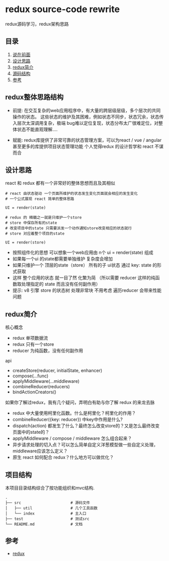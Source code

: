 # redux source-code rewrite

redux源码学习，redux架构思路

## 目录
1. [说在前面](#说在前面)
1. [设计思路](#设计思路)
1. [redux简介](#redux简介)
1. [源码结构](#源码结构)
1. [参考](#参考)

## redux整体思路结构
* 前提: 在交互复杂的web应用程序中，有大量的跨层级层级，多个层次的共同操作的状态。
       这些状态的维护及其困难，例如状态不同步，状态冗余，状态传入层次太深调用复杂，极端
       bug难以定位复现，状态分布太广很难定位，对整体状态不能直观理解....

* 赋能: redux库提供了非常可靠的状态管理方案，可以为react / vue / angular 甚至更多的库提供项目状态管理功能
       个人觉得redux 的设计哲学和 react 不谋而合

## 设计思路
react 和 redux 都有一个非常好的整体思想而且及其相似

```
# react 由状态驱动 一个页面所维护的状态发生变化页面就会相应的发生变化
# 一个公式展现 react 简单的整体思路

UI = render(state) 

# redux 的 精髓之一就是只维护一个store
# store 中保存所有的state
# 改变项目中的state 只需要派发一个动作通知store改变相应的状态就行
# store 对应着整个项目的state

UI = render(store)

```
* 按照组件化的思想 可以想象一个web应用由 n个 ui = render(state) 组成 
* 如果每一个ui 的state都需要单独维护 复杂度会增加
* 如果只维护一个 顶层的state（store） 所有的子 ui状态 通过 key: state 的形式获取
* 这样 整个应用的状态 就一目了然 化繁为简 （所以需要 reducer 这样的纯函数取处理指定的 state 而且没有任何副作用）
* 提示: v8 引擎 store 的状态树 处理非常块 不用考虑 遍历reducer 会带来性能问题

## redux简介
核心概念
* redux 单项数据流
* redux 只有一个store
* reducer 为纯函数，没有任何副作用

api
* createStore(reducer, initialState, enhancer)
* compose(...func)
* applyMiddleware(...middleware)
* combineReducer(reducers)
* bindActionCreators()

如果你了解过redux，我有几个疑问，弄明白有助与你了解 redux 的来龙去脉
* redux 中大量使用柯里化函数。什么是柯里化？柯里化的作用？
* combineReducer({key: reducer}) 中key中作用是什么?
* dispatch(action) 都发生了什么？最终怎么改变store的？又是怎么最终改变页面中的state的？
* applyMiddleware / compose / middleware 怎么组合起来？
* 异步请求处理的切入点？可以怎么简单自定义洋葱模型做一些自定义处理，middleware应该怎么定义？
* 原生 react 如何配合 redux？什么地方可以做优化？
## 项目结构

本项目目录结构综合了按功能组织和mvc结构.

```
.
├── src                      # 源码文件
│   ├── util                 # 几个工具函数
│   └── index                # 主入口
├── test                     # 测试src
└── README.md                # 文档
```

## 参考

* [redux](https://github.com/ecmadao/Coding-Guide/blob/master/Notes/React/Redux/Redux%E5%85%A5%E5%9D%91%E8%BF%9B%E9%98%B6-%E6%BA%90%E7%A0%81%E8%A7%A3%E6%9E%90.md)

